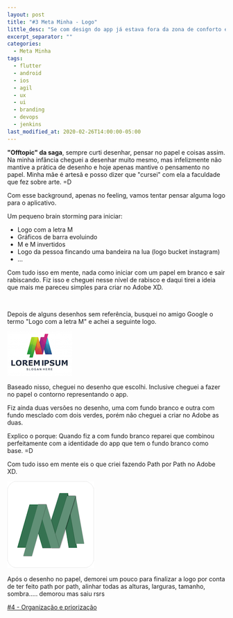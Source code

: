 ```yaml
---
layout: post
title: "#3 Meta Minha - Logo"
little_desc: "Se com design do app já estava fora da zona de conforto e agora? Criando ???"
excerpt_separator: ""
categories:
  - Meta Minha
tags:
  - flutter
  - android
  - ios
  - agil
  - ux
  - ui
  - branding
  - devops
  - jenkins
last_modified_at: 2020-02-26T14:00:00-05:00
---
```


**"Offtopic" da saga**, sempre curti desenhar, pensar no papel e coisas assim. Na minha infância cheguei a desenhar muito mesmo, mas infelizmente não mantive a prática de desenho e hoje apenas mantive o pensamento no papel. Minha mãe é artesã e posso dizer que "cursei" com ela a faculdade que fez sobre arte. =D

Com esse background, apenas no feeling, vamos tentar pensar alguma logo para o aplicativo.

Um pequeno brain storming para iniciar: 
* Logo com a letra M
* Gráficos de barra evoluindo
* M e M invertidos
* Logo da pessoa fincando uma bandeira na lua (logo bucket instagram)
* ...

Com tudo isso em mente, nada como iniciar com um papel em branco e sair rabiscando. Fiz isso e cheguei nesse nível de rabisco e daqui tirei a ideia que mais me pareceu simples para criar no Adobe XD.


<img src="assets/img/metaminha/desenho-logo-meta-minha.png" alt="">


Depois de alguns desenhos sem referência, busquei no amigo Google o termo "Logo com a letra M" e achei a seguinte logo.

<img src="assets/img/metaminha/logo-referencia-google.png" alt="">

Baseado nisso, cheguei no desenho que escolhi. Inclusive cheguei a fazer no papel o contorno representando o app.

Fiz ainda duas versões no desenho, uma com fundo branco e outra com fundo mesclado com dois verdes, porém não cheguei a criar no Adobe as duas. 

Explico o porque: Quando fiz a com fundo branco reparei que combinou perfeitamente com a identidade do app que tem o fundo branco como base. =D

Com tudo isso em mente eis o que criei fazendo Path por Path no Adobe XD.

<img src="assets/img/metaminha/logo.png" alt="">

Após o desenho no papel, demorei um pouco para finalizar a logo por  conta de ter feito path por path, alinhar todas as alturas, larguras, tamanho, sombra..... demorou mas saiu rsrs


<a href="/meta-minha-agil" target="_blank">#4 - Organização e priorização</a><br>

